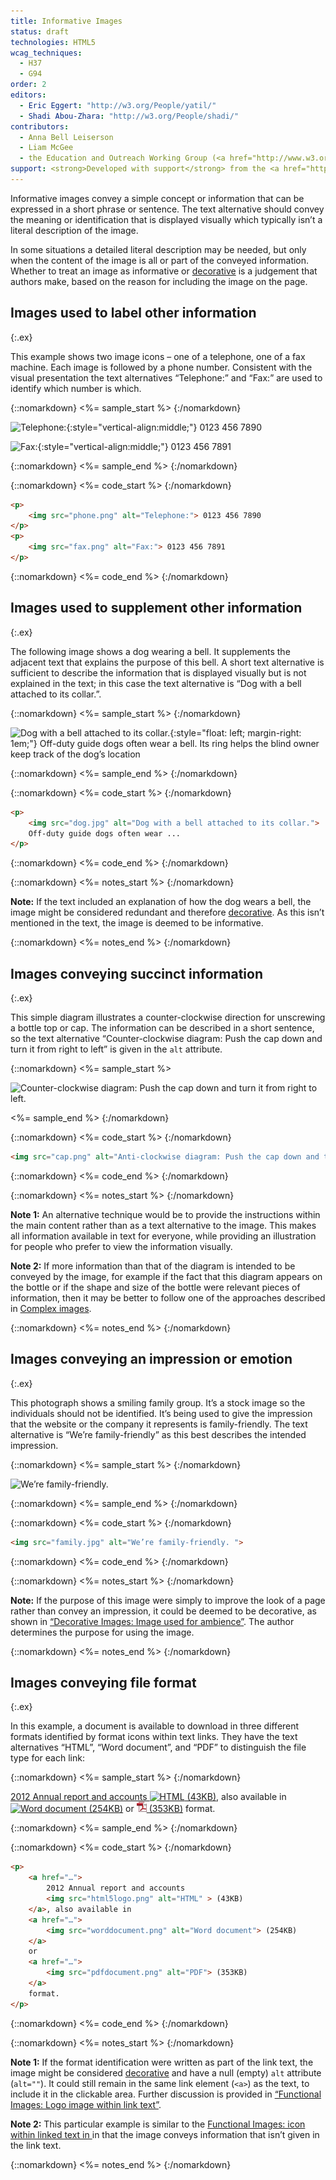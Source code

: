 ```yaml
---
title: Informative Images
status: draft
technologies: HTML5
wcag_techniques: 
  - H37
  - G94
order: 2
editors:
  - Eric Eggert: "http://w3.org/People/yatil/"
  - Shadi Abou-Zhara: "http://w3.org/People/shadi/"
contributors:
  - Anna Bell Leiserson
  - Liam McGee
  - the Education and Outreach Working Group (<a href="http://www.w3.org/WAI/EO/">EOWG</a>)
support: <strong>Developed with support</strong> from the <a href="http://www.w3.org/WAI/ACT/">WAI-ACT</a> project, co-funded by the European Commission <abbr title="Information Society Technologies">IST</abbr> Programme.
---
```


Informative images convey a simple concept or information that can be expressed in a short phrase or sentence. The text alternative should convey the meaning or identification that is displayed visually which typically isn’t a literal description of the image. 

In some situations a detailed literal description may be needed, but only when the content of the image is all or part of the conveyed information. Whether to treat an image as informative or [decorative](decorative.html) is a judgement that authors make, based on the reason for including the image on the page.

## Images used to label other information
{:.ex}

This example shows two image icons – one of a telephone, one of a fax machine. Each image is followed by a phone number. Consistent with the visual presentation the text alternatives “Telephone:” and “Fax:” are used to identify which number is which.

{::nomarkdown}
<%= sample_start %>
{:/nomarkdown}

![Telephone:](phone.png){:style="vertical-align:middle;"} 0123 456 7890

![Fax:](fax.png){:style="vertical-align:middle;"} 0123 456 7891

{::nomarkdown}
<%= sample_end %>
{:/nomarkdown}

{::nomarkdown}
<%= code_start %>
{:/nomarkdown}

~~~ html
<p>
	<img src="phone.png" alt="Telephone:"> 0123 456 7890
</p>
<p>
	<img src="fax.png" alt="Fax:"> 0123 456 7891
</p>
~~~

{::nomarkdown}
<%= code_end %>
{:/nomarkdown}

## Images used to supplement other information
{:.ex}

The following image shows a dog wearing a bell. It supplements the adjacent text that explains the purpose of this bell. A short text alternative is sufficient to describe the information that is displayed visually but is not explained in the text; in this case the text alternative is “Dog with a bell attached to its collar.”.

{::nomarkdown}
<%= sample_start %>
{:/nomarkdown}

![Dog with a bell attached to its collar.](dog.jpg){:style="float: left; margin-right: 1em;"} Off-duty guide dogs often wear a bell. Its ring helps the blind owner keep track of the dog’s location

{::nomarkdown}
<%= sample_end %>
{:/nomarkdown}

{::nomarkdown}
<%= code_start %>
{:/nomarkdown}

~~~ html
<p>
	<img src="dog.jpg" alt="Dog with a bell attached to its collar.">
	Off-duty guide dogs often wear ...
</p>
~~~

{::nomarkdown}
<%= code_end %>
{:/nomarkdown}

{::nomarkdown}
<%= notes_start %>
{:/nomarkdown}

**Note:** If the text included an explanation of how the dog wears a bell, the image might be considered redundant and therefore [decorative](decorative.html). As this isn’t mentioned in the text, the image is deemed to be informative.

{::nomarkdown}
<%= notes_end %>
{:/nomarkdown}

## Images conveying succinct information
{:.ex}

This simple diagram illustrates a counter-clockwise direction for unscrewing a bottle top or cap. The information can be described in a short sentence, so the text alternative “Counter-clockwise diagram: Push the cap down and turn it from right to left” is given in the `alt` attribute.

{::nomarkdown}
<%= sample_start %>

<img src="../../img/counter-clockwise.jpg" alt="Counter-clockwise diagram: Push the cap down and turn it from right to left." style="vertical-align: middle; margin-right: .5em;">

<%= sample_end %>
{:/nomarkdown}

{::nomarkdown}
<%= code_start %>
{:/nomarkdown}

~~~ html
<img src="cap.png" alt="Anti-clockwise diagram: Push the cap down and turn it from right to left.">
~~~

{::nomarkdown}
<%= code_end %>
{:/nomarkdown}

{::nomarkdown}
<%= notes_start %>
{:/nomarkdown}

**Note 1:** An alternative technique would be to provide the instructions within the main content rather than as a text alternative to the image. This makes all information available in text for everyone, while providing an illustration for people who prefer to view the information visually.

**Note 2:** If more information than that of the diagram is intended to be conveyed by the image, for example if the fact that this diagram appears on the bottle or if the shape and size of the bottle were relevant pieces of information, then it may be better to follow one of the approaches described in [Complex images](complex.html).

{::nomarkdown}
<%= notes_end %>
{:/nomarkdown}

## Images conveying an impression or emotion
{:.ex}

This photograph shows a smiling family group. It’s a stock image so the individuals should not be identified. It’s being used to give the impression that the website or the company it represents is family-friendly. The text alternative is “We’re family-friendly” as this best describes the intended impression.

{::nomarkdown}
<%= sample_start %>
{:/nomarkdown}

![We’re family-friendly.](family.jpg)

{::nomarkdown}
<%= sample_end %>
{:/nomarkdown}

{::nomarkdown}
<%= code_start %>
{:/nomarkdown}

~~~ html
<img src="family.jpg" alt="We’re family-friendly. ">
~~~

{::nomarkdown}
<%= code_end %>
{:/nomarkdown}

{::nomarkdown}
<%= notes_start %>
{:/nomarkdown}

**Note:** If the purpose of this image were simply to improve the look of a page rather than convey an impression, it could be deemed to be decorative, as shown in [“Decorative Images: Image used for ambience”](decorative.html#image-used-for-ambience-eye-candy). The author determines the purpose for using the image.

{::nomarkdown}
<%= notes_end %>
{:/nomarkdown}

## Images conveying file format
{:.ex}

In this example, a document is available to download in three different
formats identified by format icons within text links. They have the text
alternatives “HTML”, “Word document”, and “PDF” to distinguish the file
type for each link:

{::nomarkdown}
<%= sample_start %>
{:/nomarkdown}

[2012 Annual report and accounts ![HTML](html5logo.png) (43KB)](../beyond.html), also available in [![Word document](worddocument.png) (254KB)](../beyond.html) or [![PDF](../img/pdfdocument.png) (353KB)](../beyond.html) format.

{::nomarkdown}
<%= sample_end %>
{:/nomarkdown}

{::nomarkdown}
<%= code_start %>
{:/nomarkdown}

~~~ html
<p>
	<a href="…">
		2012 Annual report and accounts
		<img src="html5logo.png" alt="HTML" > (43KB)
	</a>, also available in
	<a href="…">
		<img src="worddocument.png" alt="Word document"> (254KB)
	</a>
	or
	<a href="…">
		<img src="pdfdocument.png" alt="PDF"> (353KB)
	</a>
	format.
</p>
~~~

{::nomarkdown}
<%= code_end %>
{:/nomarkdown}

{::nomarkdown}
<%= notes_start %>
{:/nomarkdown}

**Note 1:** If the format identification were written as part of the link text, the image might be considered [decorative](decorative.html) and have a null (empty) `alt` attribute (`alt=""`). It could still remain in the same link element (`<a>`) as the text, to include it in the clickable area. Further discussion is provided in [“Functional Images: Logo image within link text”](functional.html#logo-image-within-link-text).

**Note 2:** This particular example is similar to the [Functional Images: icon within linked text in ](functional.html#icon-image-conveying-information-within-link-text) in that the image conveys information that isn’t given in the link text.

{::nomarkdown}
<%= notes_end %>
{:/nomarkdown}
